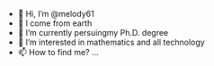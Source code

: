- 👋 Hi, I’m @melody61
- 👀 I come from earth
- 🌱 I’m currently persuingmy Ph.D. degree
- 💞️ I’m interested in mathematics and all technology
- 📫 How to find me? ...

<!---
melody61/melody61 is a ✨ special ✨ repository because its `README.md` (this file) appears on your GitHub profile.
You can click the Preview link to take a look at your changes.
--->
